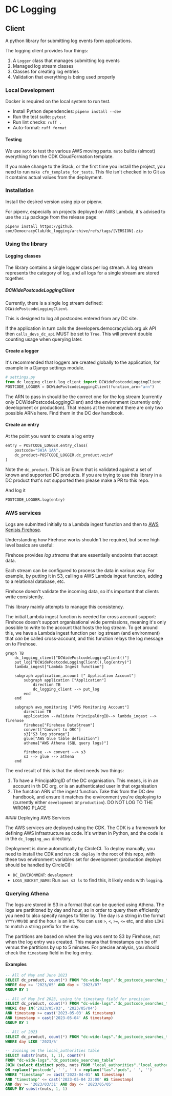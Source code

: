 # DC Logging

## Client
A python library for submitting log events form applications.

The logging client provides four things:

1. A `Logger` class that manages submitting log events
2. Managed log stream classes
3. Classes for creating log entries
4. Validation that everything is being used properly

### Local Development

Docker is required on the local system to run test.

* Install Python dependencies: `pipenv install --dev`
* Run the test suite: `pytest`
* Run lint checks: `ruff .`
* Auto-format: `ruff format`

#### Testing

We use `moto` to test the various AWS moving parts. `moto`
builds (almost) everything from the CDK CloudFormation template. 

If you make change to the Stack, or the first time you install the project, you 
need to run `make cfn_template_for_tests`. This file isn't checked in to Git
as it contains actual values from the deployment. 

### Installation

Install the desired version using pip or pipenv.

For pipenv, especially on projects deployed on AWS Lambda, it's advised to use
the `zip` package from the release page:

`pipenv install https://github.
com/DemocracyClub/dc_logging/archive/refs/tags/[VERSION].zip`


### Using the library

#### Logging classes

The library contains a single logger class per log stream. A log stream 
represents the category of log, and all logs for a single stream are stored 
together.

##### DCWidePostcodeLoggingClient
Currently, there is a single log stream defined: `DCWidePostcodeLoggingClient`.

This is designed to log all postcodes entered from any DC site. 

If the application in turn calls the developers.democracyclub.org.uk API then
`calls_devs_dc_api` MUST be set to `True`. This will prevent double counting 
usage when querying later.


#### Create a logger

It's recommended that loggers are  created globally to the application, for 
example in a Django settings module.

```python
# settings.py
from dc_logging_client.log_client import DCWidePostcodeLoggingClient
POSTCODE_LOGGER = DCWidePostcodeLoggingClient(function_arn="arn")
```

The ARN to pass in should be the correct one for the log stream (currently
only DCWidePostcodeLoggingClient) and the environment (currently only
development or production). That means at the moment there are only two
possible ARNs here. Find them in the DC dev handbook.

#### Create an entry

At the point you want to create a log entry

```python
entry = POSTCODE_LOGGER.entry_class(
    postcode="SW1A 1AA", 
    dc_product=POSTCODE_LOGGER.dc_product.wcivf
)
```

Note the `dc_product`. This is an Enum that is validated against a set of known
and supported DC products. If you are trying to use this library in a DC
product that's not supported then please make a PR to this repo.

And log it

````python
POSTCODE_LOGGER.log(entry)
````



### AWS services

Logs are submitted initially to a Lambda ingest function and then to
[AWS Kenisis Firehose](https://aws.amazon.com/kinesis/data-firehose/).

Understanding how Firehose works shouldn't be required, but some high 
level basics are useful:

Firehose provides _log streams_ that are essentially endpoints that accept data.

Each stream can be configured to process the data in various way. For 
example, by putting it in S3, calling a AWS Lambda ingest function, adding to a 
relational database, etc.

Firehose doesn't validate the incoming data, so it's important that clients 
write consistently.

This library mainly attempts to manage this consistency.

The initial Lambda ingest function is needed for cross account support: Firehose
doesn't support organisational wide permissions, meaning it's only possible to
write to the account that hosts the log stream. To get around this, we have
a Lambda ingest function per log stream (and environment) that _can_ be called
cross-account, and this function relays the log message on to Firehose.


```mermaid
graph TB
    dc_logging_client["DCWidePostcodeLoggingClient()"]
    put_log["DCWidePostcodeLoggingClient().log(entry)"]
    lambda_ingest["Lambda Ingest function"]
    
    subgraph application_account [" Application Account"]
        subgraph application ["Application"]
            direction TB
            dc_logging_client --> put_log
        end
    end

    subgraph aws_monitoring ["AWS Monitoring Account"]
        direction TB
        application --Validate PrincipalOrgID--> lambda_ingest --> firehose
        firehose["Firehose DataStream"]
        convert["Convert to ORC"]
        s3["S3 log storage"]
        glue["AWS Glue table definition"]
        athena["AWS Athena (SQL query logs)"]
        
        firehose --> convert --> s3
        s3 --> glue --> athena
    end
```

The end result of this is that the client needs two things:


1. To have a PrincipalOrgID of the DC organisation. This means, is in an account in 
   th DC org, or is an authenticated user in that organisation
2. The function ARN of the ingest function. Take this from the DC dev 
   handbook, and ensure it matches the environment you're deploying to 
   (currently either `development` or `production`). DO NOT LOG TO THE WRONG 
   PLACE

#### Deploying AWS Services

The AWS services are deployed using the CDK. The CDK is a framework for
defining AWS infrastructure as code. It's written in Python, and the code
is in the `dc_logging_aws` directory.

Deployment is done automatically by CircleCI. To deploy manually, you need
to install the CDK and run `cdk deploy` in the root of this repo, with these two
environment variables set for development (production deploys should be handled
by CircleCI):

- `DC_ENVIRONMENT`: `development`
- `LOGS_BUCKET_NAME`: Run `aws s3 ls` to find this, it likely ends with `logging`.

### Querying Athena

The logs are stored in S3 in a format that can be queried using Athena. The logs
are partitioned by day and hour, so in order to query them efficiently you need 
to also specify ranges to filter by. The day is a string in the format 
`YYYY/MM/DD` and the hour is an int. You can use `>`, `<`, `>=`, `<=` etc, and 
also `LIKE` to match a string prefix for the day.

The partitions are based on when the log was sent to S3 by Firehose, not when
the log entry was created. This means that timestamps can be off versus the 
partitions by up to 5 minutes. For precise analysis, you should check the 
`timestamp` field in the log entry.

#### Examples

```sql
-- All of May and June 2023
SELECT dc_product, count(*) FROM "dc-wide-logs"."dc_postcode_searches_table"
WHERE day >= '2023/05' AND day < '2023/07'
GROUP BY 1
```

```sql
-- All of May 3rd 2023, using the timestamp field for precision
SELECT dc_product, count(*) FROM "dc-wide-logs"."dc_postcode_searches_table"
WHERE day IN('2023/05/03', '2023/05/04')
AND timestamp >= cast('2023-05-03' AS timestamp)
AND timestamp < cast('2023-05-04' AS timestamp)
GROUP BY 1
```

```sql
-- All of 2023
SELECT dc_product, count(*) FROM "dc-wide-logs"."dc_postcode_searches_table"
WHERE day LIKE '2023/%'
```

```sql
-- Joining on the local_authorities table
SELECT substr(nuts, 1, 1), count(*) 
FROM "dc-wide-logs"."dc_postcode_searches_table" 
JOIN (select distinct pcds, nuts FROM "local_authorities"."local_authorities") AS las
ON replace("postcode", ' ', '') = replace("las"."pcds", ' ', '')
WHERE "timestamp" >= cast('2023-04-01' AS timestamp)
AND "timestamp" <= cast('2023-05-04 22:00' AS timestamp)
AND day >= '2023/03/31' AND day <= '2023/05/05'
GROUP BY substr(nuts, 1, 1)
```